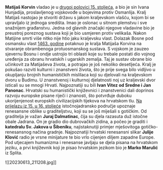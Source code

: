 **Matijaš Korvin** vladao je u <u>drugoj polovici 15. stoljeća</u>, a bio je sin Ivana Hunjadija, proslavljenog vojskovođe u bojevima protiv Osmanlija. Kralj Matijaš nastojao je stvoriti državu s jakom kraljevskom vlašću, kojom bi se upravljalo iz jednoga središta. Imao je oslonac u sitnom plemstvu i sve snažnijem građanstvu. Jedna od glavnih značajki njegove vladavine bio je preustroj poreznog sustava koji je bio usmjeren protiv velikaša. Nakon Matijine smrti više nitko nije htio jaku kraljevsku vlast. Dolazak Bosne pod osmansku vlast <u>1463. godine</u> potaknuo je kralja Matijaša Korvina na stvaranje obrambenoga protuosmanskog sustava. S vojskom je zauzeo sjevernu Bosnu i ondje ustrojio tri oblasti koje su trebale postati dio vojnog uređenja za obranu hrvatskih i ugarskih zemalja. Taj je sustav obrane bio učinkovit za Matijaševa života, a potrajao je još nekoliko desetljeća.
Kralj je pokušao razviti kulturni i znanstveni života, što je prije svega bilo vidljivo u okupljanju brojnih humanističkih mislilaca koji su djelovali na kraljevskom dvoru u Budimu. U znanstvenoj i kulturnoj djelatnosti noj uz kraljevski dvor isticali su se mnogi Hrvati. Najpoznatiji su bili **Ivan Vitez od Sredne i Jan Panonac**. Hrvatski su humanistički književnici i znanstvenici dali doprinos razvoju europske pisane riječi i znanosti, što potvrđuje duboku ukorijenjenost europskih civilizacijskih tijekova na hrvatskom tlu.
<u>Na prijelazu iz 15. u 16. stoljeće</u> istočnojadransko područje upoznaje renesansne oblike u graditeljstvu, koji su se još miješali s gotičkim. Od graditelja je važan **Juraj Dalmatinac**, čija su djela razasuta duž istočne obale Jadrana. On je gradio dio dubrovačkih zidina, a počeo je graditi i **katedralu Sv. Jakova u Šibeniku**, najistaknutiji primjer mješovitoga gotičko-renesansnog načina gradnje. Najpoznatiji hrvatski renesansni slikar **Julije Klović** radio je vrsne minijature te bio vrlo cijenjen diljem zapadne Europe. Pod utjecajem humanizma i renesanse javljaju se djela pisana na hrvatskom jeziku, a prvi književnik koji je pisao hrvatskim jezikom bio je **Marko Marulić** iz Splita.

![[20230613_211208.jpg]]
